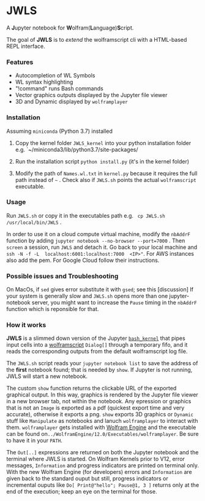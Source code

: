 # JWLS

A **J**upyter notebook for **W**olfram(**L**anguage)**S**cript.

The goal of **JWLS** is to *extend* the wolframscript cli with a HTML-based REPL interface.


### Features

* Autocompletion of WL Symbols
* WL syntax highlighting
* "!command" runs Bash commands
* Vector graphics outputs displayed by the Jupyter file viewer
* 3D and Dynamic displayed by `wolframplayer`

### Installation

Assuming `miniconda` (Python 3.7) installed

1. Copy the kernel folder `JWLS_kernel` into your python installation folder e.g. `~/miniconda3/lib/python3.7/site-packages/ 
2. Run the installation script  `python install.py` (it's in the kernel folder)

3. Modify the path of `Names.wl.txt` in `kernel.py` because it requires the full path instead of `~` .
Check also if `JWLS.sh` points the actual `wolframscript` executable.

### Usage

Run `JWLS.sh` or copy it in the executables path e.g. ` cp JWLS.sh /usr/local/bin/JWLS` .

In order to use it on a cloud compute virtual machine, modify the `nbAddrF` function by adding `jupyter notebook --no-browser --port=7000` . Then `screen` a session, run `JWLS` and detach it. Go back to your local machine and   `ssh -N -f -L  localhost:6001:localhost:7000  <IP>"`.
For AWS instances also add the pem. For Google Cloud follow their instructions. 

### Possible issues and Troubleshooting

On MacOs, if `sed` gives error substitute it with `gsed`; see this [discussion]
If your system is generally slow and `JWLS.sh` opens more than one jupyter-notebook server, you might want to increase the `Pause` timing in the `nbAddrF` function which is reponsible for that. 


### How it works

**JWLS** is a slimmed down version of the Jupyter [`bash_kernel`](https://github.com/takluyver/bash_kernel) 
that pipes input cells into a [wolframscript](https://www.wolfram.com/wolframscript/) `Dialog[]` 
through a temporary fifo, and it reads the corresponding outputs from
the default wolframscript log file. 

The `JWLS.sh` script reads your `jupyter notebook list` to save the address of the **first** notebook found; that is needed by `show`.  If Jupyter is not running, JWLS will start a new notebook. 

The custom `show` function returns the clickable URL of the exported graphical output. In this way, graphics is rendered by the Jupyter file viewer in a new browser tab, not within the notebook.
Any epression or graphics that is not an `Image` is exported as a pdf (quickest export time and very accurate), otherwise it exports a png. 
`show` exports 3D graphics or `Dynamic` stuff like `Manipulate` as notebooks and lanuch `wolframplayer` to interact with them. `wolframplayer` gets installed with [Wolfram Engine](https://www.wolfram.com/engine/) and the executable can be found on`../WolframEngine/12.0/Executables/wolframplayer`. Be sure to have it in your `PATH`.

The `Out[..]` expressions are returned on both the Jupyter notebook and the terminal 
where JWLS is started.
On Wolfram Kernels prior to V12,  error messages, `Information` and progress indicators are printed on terminal only.
With the new Wolfram Engine (for developers) errors and `Information` are given back to the standard ouput but still, progress indicators or incremental ouputs like `Do[ Print@"hello"; Pause@1, 3 ]` returns only at the end of the execution; keep an eye on the terminal for those. 

